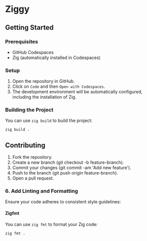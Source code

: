 # Ziggy

## Getting Started

### Prerequisites

- GitHub Codespaces
- Zig (automatically installed in Codespaces)

### Setup

1. Open the repository in GitHub.
2. Click on `Code` and then `Open with Codespaces`.
3. The development environment will be automatically configured, including the installation of Zig.

### Building the Project

You can use `zig build` to build the project:

```sh
zig build .
```

## Contributing

1. Fork the repository.
2. Create a new branch (git checkout -b feature-branch).
3. Commit your changes (git commit -am 'Add new feature').
4. Push to the branch (git push origin feature-branch).
5. Open a pull request.

### 6. Add Linting and Formatting

Ensure your code adheres to consistent style guidelines:

#### Zigfmt

You can use `zig fmt` to format your Zig code:

```sh
zig fmt .
```
